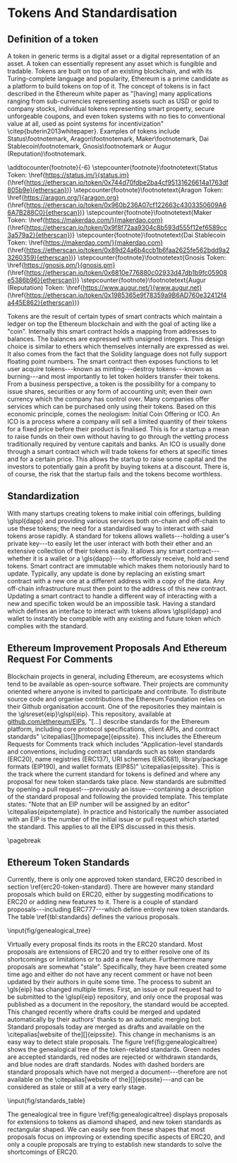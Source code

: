 # Tokens And Standardisation


## Definition of a token

A token in generic terms is a digital asset or a digital representation of an asset. A token can essentially represent any asset which is fungible and tradable. Tokens are built on top of an existing blockchain, and with its Turing-complete language and popularity, Ethereum is a prime candidate as a platform to build tokens on top of it. The concept of tokens is in fact described in the Ethereum white paper as "[having] many applications ranging from sub-currencies representing assets such as USD or gold to company stocks, individual tokens representing smart property, secure unforgeable coupons, and even token systems with no ties to conventional value at all, used as point systems for incentivization" \citep{buterin2013whitepaper}. Examples of tokens include  Status\footnotemark, Aragon\footnotemark, Maker\footnotemark,
Dai Stablecoin\footnotemark, Gnosis\footnotemark or Augur (Reputation)\footnotemark.

\addtocounter{footnote}{-6}
\stepcounter{footnote}\footnotetext{Status Token: \href{https://status.im/}{status.im} (\href{https://etherscan.io/token/0x744d70fdbe2ba4cf95131626614a1763df805b9e}{etherscan})}
\stepcounter{footnote}\footnotetext{Aragon Token: \href{https://aragon.org/}{aragon.org} (\href{https://etherscan.io/token/0x960b236A07cf122663c4303350609A66A7B288C0}{etherscan})}
\stepcounter{footnote}\footnotetext{Maker Token: \href{https://makerdao.com/}{makerdao.com} (\href{https://etherscan.io/token/0x9f8f72aa9304c8b593d555f12ef6589cc3a579a2}{etherscan})}
\stepcounter{footnote}\footnotetext{Dai Stablecoin Token: \href{https://makerdao.com/}{makerdao.com} (\href{https://etherscan.io/token/0x89d24a6b4ccb1b6faa2625fe562bdd9a23260359}{etherscan})}
\stepcounter{footnote}\footnotetext{Gnosis Token: \href{https://gnosis.pm/}{gnosis.pm} (\href{https://etherscan.io/token/0x6810e776880c02933d47db1b9fc05908e5386b96}{etherscan})}
\stepcounter{footnote}\footnotetext{Augur (Reputation) Token: \href{https://www.augur.net/}{www.augur.net} (\href{https://etherscan.io/token/0x1985365e9f78359a9B6AD760e32412f4a445E862}{etherscan})}

Tokens are the result of certain types of smart contracts which maintain a ledger on top the Ethereum blockchain and with the goal of acting like a "coin". Internally this smart contract holds a mapping from addresses to balances. The balances are expressed with unsigned integers. This design choice is similar to ethers which themselves internally are expressed as wei. It also comes from the fact that the Solidity language does not fully support floating point numbers. The smart contract then exposes functions to let user acquire tokens---known as minting---destroy tokens---known as burning---and most importantly to let token holders transfer their tokens. From a business perspective, a token is the possibility for a company to issue shares, securities or any form of accounting unit; even their own currency which the company has control over. Many companies offer services which can be purchased only using their tokens. Based on this economic principle, comes the neologism: Initial Coin Offering or ICO. An ICO is a process where a company will sell a limited quantity of their tokens for a fixed price before their product is finalised. This is for a startup a mean to raise funds on their own without having to go through the vetting process traditionally required by venture capitals and banks. An ICO is usually done through a smart contract which will trade tokens for ethers at specific times and for a certain price. This allows the startup to raise some capital and the investors to potentially gain a profit by buying tokens at a discount. There is, of course, the risk that the startup fails and the tokens become worthless.

## Standardization

With many startups creating tokens to make initial coin offerings, building \glspl{dapp} and providing various services both on-chain and off-chain to use these tokens; the need for a standardised way to interact with said tokens arose rapidly. A standard for tokens allows wallets---holding a user's private key---to easily let the user interact with both their ether and an extensive collection of their tokens easily. It allows any smart contract---whether it is a wallet or a \gls{dapp}---to effortlessly receive, hold and send tokens. Smart contract are immutable which makes them notoriously hard to update. Typically, any update is done by replacing an existing smart contract with a new one at a different address with a copy of the data. Any off-chain infrastructure must then point to the address of this new contract. Updating a smart contract to handle a different way of interacting with a new and specific token would be an impossible task. Having a standard which defines an interface to interact with tokens allows \glspl{dapp} and wallet to instantly be compatible with any existing and future token which complies with the standard.

## Ethereum Improvement Proposals And Ethereum Request For Comments

Blockchain projects in general, including Ethereum, are ecosystems which tend to be available as open-source software. Their projects are community oriented where anyone is invited to participate and contribute. To distribute source code and organise contributions the Ethereum Foundation relies on their Github organisation account. One of the repositories they maintain is the \glsreset{eip}\glspl{eip}. This repository, available at [github.com/ethereum/EIPs](https://github.com/ethereum/EIPs), "[...] describe standards for the Ethereum platform, including core protocol specifications, client APIs, and contract standards" \citepalias[][homepage]{eipssite}. This includes the Ethereum Requests for Comments track which includes "Application-level standards and conventions, including contract standards such as token standards (ERC20), name registries (ERC137), URI schemes (ERC681), library/package formats (EIP190), and wallet formats (EIP85)" \citepalias{eipssite}. This is the track where the current standard for tokens is defined and where any proposal for new token standards take place. New standards are submitted by opening a pull request---previously an issue---containing a description of the standard proposal and following the provided template. This template states: "Note that an EIP number will be assigned by an editor" \citepalias{eipxtemplate}. In practice and historically the number associated with an EIP is the number of the initial issue or pull request which started the standard. This applies to all the EIPS discussed in this thesis.

\pagebreak

## Ethereum Token Standards

Currently, there is only one approved token standard, ERC20 described in section \ref{erc20-token-standard}. There are however many standard proposals which build on ERC20, either by suggesting modifications to ERC20 or adding new features to it. There is a couple of standard proposals---including ERC777---which define entirely new token standards. The table \ref{tbl:standards} defines the various proposals.

\input{fig/genealogical_tree}

Virtually every proposal finds its roots in the ERC20 standard. Most proposals are extensions of ERC20 and try to either resolve one of its shortcomings or limitations or to add a new feature. Furthermore many proposals are somewhat "stale". Specifically, they have been created some time ago and either do not have any recent comment or have not been updated by their authors in quite some time. The process to submit an \gls{eip} has changed multiple times. First, an issue or pull request had to be submitted to the \glspl{eip} repository, and only once the proposal was published as a document in the repository, the standard would be accepted. This changed recently where drafts could be merged and updated automatically by their authors' thanks to an automatic merging bot. Standard proposals today are merged as drafts and available on the \citepalias[website of the][]{eipssite}. This change in mechanisms is an easy way to detect stale proposals. The figure \ref{fig:genealogicaltree} shows the genealogical tree of the token-related standards. Green nodes are accepted standards, red nodes are rejected or withdrawn standards, and blue nodes are draft standards. Nodes with dashed borders are standard proposals which have not merged a document---therefore are not available on the \citepalias[website of the][]{eipssite}---and can be considered as stale or still at a very early stage.

\input{fig/standards_table}

The genealogical tree in figure \ref{fig:genealogicaltree} displays proposals for extensions to tokens as diamond shaped, and new token standards as rectangular shaped. We can easily see from these shapes that most proposals focus on improving or extending specific aspects of ERC20, and only a couple proposals are trying to establish new standards to solve the shortcomings of ERC20.
